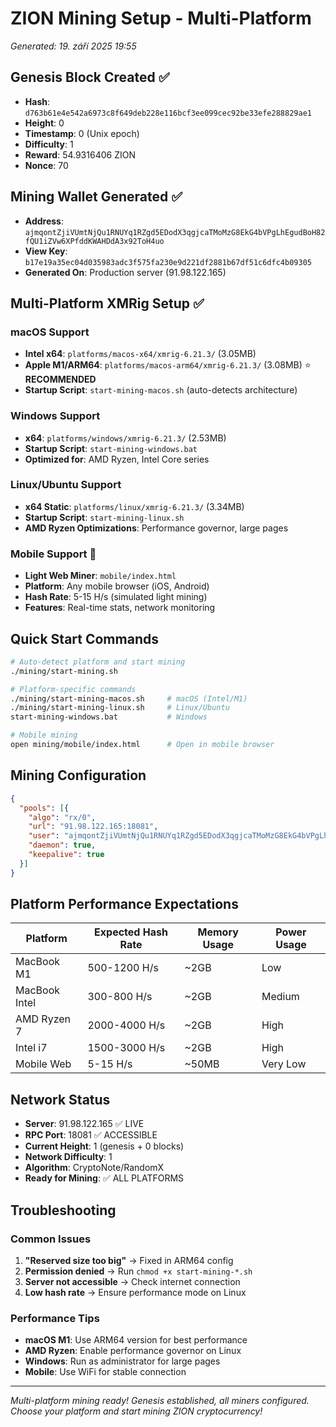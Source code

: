 # ZION Mining Setup - Multi-Platform
*Generated: 19. září 2025 19:55*

## Genesis Block Created ✅
- **Hash**: `d763b61e4e542a6973c8f649deb228e116bcf3ee099cec92be33efe288829ae1`
- **Height**: 0
- **Timestamp**: 0 (Unix epoch)
- **Difficulty**: 1
- **Reward**: 54.9316406 ZION
- **Nonce**: 70

## Mining Wallet Generated ✅
- **Address**: `ajmqontZjiVUmtNjQu1RNUYq1RZgd5EDodX3qgjcaTMoMzG8EkG4bVPgLhEgudBoH82fQU1iZVw6XPfddKWAHDdA3x92ToH4uo`
- **View Key**: `b17e19a35ec04d035983adc3f575fa230e9d221df2881b67df51c6dfc4b09305`
- **Generated On**: Production server (91.98.122.165)

## Multi-Platform XMRig Setup ✅

### macOS Support
- **Intel x64**: `platforms/macos-x64/xmrig-6.21.3/` (3.05MB)
- **Apple M1/ARM64**: `platforms/macos-arm64/xmrig-6.21.3/` (3.08MB) ⭐ **RECOMMENDED**
- **Startup Script**: `start-mining-macos.sh` (auto-detects architecture)

### Windows Support
- **x64**: `platforms/windows/xmrig-6.21.3/` (2.53MB)
- **Startup Script**: `start-mining-windows.bat`
- **Optimized for**: AMD Ryzen, Intel Core series

### Linux/Ubuntu Support
- **x64 Static**: `platforms/linux/xmrig-6.21.3/` (3.34MB)
- **Startup Script**: `start-mining-linux.sh`
- **AMD Ryzen Optimizations**: Performance governor, large pages

### Mobile Support 📱
- **Light Web Miner**: `mobile/index.html`
- **Platform**: Any mobile browser (iOS, Android)
- **Hash Rate**: 5-15 H/s (simulated light mining)
- **Features**: Real-time stats, network monitoring

## Quick Start Commands

```bash
# Auto-detect platform and start mining
./mining/start-mining.sh

# Platform-specific commands
./mining/start-mining-macos.sh     # macOS (Intel/M1)
./mining/start-mining-linux.sh     # Linux/Ubuntu  
start-mining-windows.bat           # Windows

# Mobile mining
open mining/mobile/index.html      # Open in mobile browser
```

## Mining Configuration
```json
{
  "pools": [{
    "algo": "rx/0",
    "url": "91.98.122.165:18081",
    "user": "ajmqontZjiVUmtNjQu1RNUYq1RZgd5EDodX3qgjcaTMoMzG8EkG4bVPgLhEgudBoH82fQU1iZVw6XPfddKWAHDdA3x92ToH4uo",
    "daemon": true,
    "keepalive": true
  }]
}
```

## Platform Performance Expectations

| Platform | Expected Hash Rate | Memory Usage | Power Usage |
|----------|-------------------|--------------|-------------|
| MacBook M1 | 500-1200 H/s | ~2GB | Low |
| MacBook Intel | 300-800 H/s | ~2GB | Medium |
| AMD Ryzen 7 | 2000-4000 H/s | ~2GB | High |
| Intel i7 | 1500-3000 H/s | ~2GB | High |
| Mobile Web | 5-15 H/s | ~50MB | Very Low |

## Network Status
- **Server**: 91.98.122.165 ✅ LIVE
- **RPC Port**: 18081 ✅ ACCESSIBLE  
- **Current Height**: 1 (genesis + 0 blocks)
- **Network Difficulty**: 1
- **Algorithm**: CryptoNote/RandomX
- **Ready for Mining**: ✅ ALL PLATFORMS

## Troubleshooting

### Common Issues
1. **"Reserved size too big"** → Fixed in ARM64 config
2. **Permission denied** → Run `chmod +x start-mining-*.sh`
3. **Server not accessible** → Check internet connection
4. **Low hash rate** → Ensure performance mode on Linux

### Performance Tips
- **macOS M1**: Use ARM64 version for best performance
- **AMD Ryzen**: Enable performance governor on Linux
- **Windows**: Run as administrator for large pages
- **Mobile**: Use WiFi for stable connection

---
*Multi-platform mining ready! Genesis established, all miners configured.*
*Choose your platform and start mining ZION cryptocurrency!*